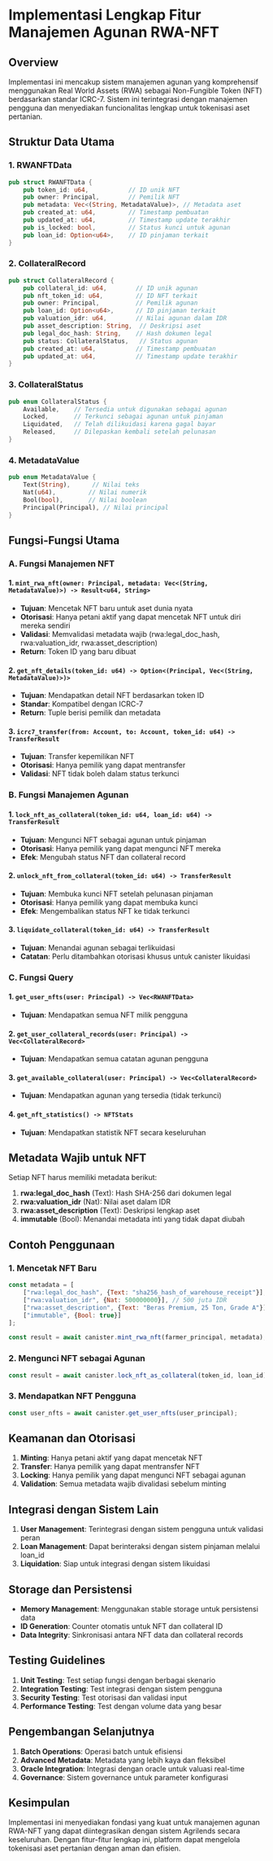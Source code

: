 # Implementasi Lengkap Fitur Manajemen Agunan RWA-NFT

## Overview
Implementasi ini mencakup sistem manajemen agunan yang komprehensif menggunakan Real World Assets (RWA) sebagai Non-Fungible Token (NFT) berdasarkan standar ICRC-7. Sistem ini terintegrasi dengan manajemen pengguna dan menyediakan funcionalitas lengkap untuk tokenisasi aset pertanian.

## Struktur Data Utama

### 1. RWANFTData
```rust
pub struct RWANFTData {
    pub token_id: u64,           // ID unik NFT
    pub owner: Principal,        // Pemilik NFT
    pub metadata: Vec<(String, MetadataValue)>, // Metadata aset
    pub created_at: u64,         // Timestamp pembuatan
    pub updated_at: u64,         // Timestamp update terakhir
    pub is_locked: bool,         // Status kunci untuk agunan
    pub loan_id: Option<u64>,    // ID pinjaman terkait
}
```

### 2. CollateralRecord
```rust
pub struct CollateralRecord {
    pub collateral_id: u64,        // ID unik agunan
    pub nft_token_id: u64,         // ID NFT terkait
    pub owner: Principal,          // Pemilik agunan
    pub loan_id: Option<u64>,      // ID pinjaman terkait
    pub valuation_idr: u64,        // Nilai agunan dalam IDR
    pub asset_description: String,  // Deskripsi aset
    pub legal_doc_hash: String,    // Hash dokumen legal
    pub status: CollateralStatus,   // Status agunan
    pub created_at: u64,           // Timestamp pembuatan
    pub updated_at: u64,           // Timestamp update terakhir
}
```

### 3. CollateralStatus
```rust
pub enum CollateralStatus {
    Available,    // Tersedia untuk digunakan sebagai agunan
    Locked,       // Terkunci sebagai agunan untuk pinjaman
    Liquidated,   // Telah dilikuidasi karena gagal bayar
    Released,     // Dilepaskan kembali setelah pelunasan
}
```

### 4. MetadataValue
```rust
pub enum MetadataValue {
    Text(String),      // Nilai teks
    Nat(u64),         // Nilai numerik
    Bool(bool),       // Nilai boolean
    Principal(Principal), // Nilai principal
}
```

## Fungsi-Fungsi Utama

### A. Fungsi Manajemen NFT

#### 1. `mint_rwa_nft(owner: Principal, metadata: Vec<(String, MetadataValue)>) -> Result<u64, String>`
- **Tujuan**: Mencetak NFT baru untuk aset dunia nyata
- **Otorisasi**: Hanya petani aktif yang dapat mencetak NFT untuk diri mereka sendiri
- **Validasi**: Memvalidasi metadata wajib (rwa:legal_doc_hash, rwa:valuation_idr, rwa:asset_description)
- **Return**: Token ID yang baru dibuat

#### 2. `get_nft_details(token_id: u64) -> Option<(Principal, Vec<(String, MetadataValue)>)>`
- **Tujuan**: Mendapatkan detail NFT berdasarkan token ID
- **Standar**: Kompatibel dengan ICRC-7
- **Return**: Tuple berisi pemilik dan metadata

#### 3. `icrc7_transfer(from: Account, to: Account, token_id: u64) -> TransferResult`
- **Tujuan**: Transfer kepemilikan NFT
- **Otorisasi**: Hanya pemilik yang dapat mentransfer
- **Validasi**: NFT tidak boleh dalam status terkunci

### B. Fungsi Manajemen Agunan

#### 1. `lock_nft_as_collateral(token_id: u64, loan_id: u64) -> TransferResult`
- **Tujuan**: Mengunci NFT sebagai agunan untuk pinjaman
- **Otorisasi**: Hanya pemilik yang dapat mengunci NFT mereka
- **Efek**: Mengubah status NFT dan collateral record

#### 2. `unlock_nft_from_collateral(token_id: u64) -> TransferResult`
- **Tujuan**: Membuka kunci NFT setelah pelunasan pinjaman
- **Otorisasi**: Hanya pemilik yang dapat membuka kunci
- **Efek**: Mengembalikan status NFT ke tidak terkunci

#### 3. `liquidate_collateral(token_id: u64) -> TransferResult`
- **Tujuan**: Menandai agunan sebagai terlikuidasi
- **Catatan**: Perlu ditambahkan otorisasi khusus untuk canister likuidasi

### C. Fungsi Query

#### 1. `get_user_nfts(user: Principal) -> Vec<RWANFTData>`
- **Tujuan**: Mendapatkan semua NFT milik pengguna

#### 2. `get_user_collateral_records(user: Principal) -> Vec<CollateralRecord>`
- **Tujuan**: Mendapatkan semua catatan agunan pengguna

#### 3. `get_available_collateral(user: Principal) -> Vec<CollateralRecord>`
- **Tujuan**: Mendapatkan agunan yang tersedia (tidak terkunci)

#### 4. `get_nft_statistics() -> NFTStats`
- **Tujuan**: Mendapatkan statistik NFT secara keseluruhan

## Metadata Wajib untuk NFT

Setiap NFT harus memiliki metadata berikut:

1. **rwa:legal_doc_hash** (Text): Hash SHA-256 dari dokumen legal
2. **rwa:valuation_idr** (Nat): Nilai aset dalam IDR
3. **rwa:asset_description** (Text): Deskripsi lengkap aset
4. **immutable** (Bool): Menandai metadata inti yang tidak dapat diubah

## Contoh Penggunaan

### 1. Mencetak NFT Baru
```javascript
const metadata = [
    ["rwa:legal_doc_hash", {Text: "sha256_hash_of_warehouse_receipt"}],
    ["rwa:valuation_idr", {Nat: 500000000}], // 500 juta IDR
    ["rwa:asset_description", {Text: "Beras Premium, 25 Ton, Grade A"}],
    ["immutable", {Bool: true}]
];

const result = await canister.mint_rwa_nft(farmer_principal, metadata);
```

### 2. Mengunci NFT sebagai Agunan
```javascript
const result = await canister.lock_nft_as_collateral(token_id, loan_id);
```

### 3. Mendapatkan NFT Pengguna
```javascript
const user_nfts = await canister.get_user_nfts(user_principal);
```

## Keamanan dan Otorisasi

1. **Minting**: Hanya petani aktif yang dapat mencetak NFT
2. **Transfer**: Hanya pemilik yang dapat mentransfer NFT
3. **Locking**: Hanya pemilik yang dapat mengunci NFT sebagai agunan
4. **Validation**: Semua metadata wajib divalidasi sebelum minting

## Integrasi dengan Sistem Lain

1. **User Management**: Terintegrasi dengan sistem pengguna untuk validasi peran
2. **Loan Management**: Dapat berinteraksi dengan sistem pinjaman melalui loan_id
3. **Liquidation**: Siap untuk integrasi dengan sistem likuidasi

## Storage dan Persistensi

- **Memory Management**: Menggunakan stable storage untuk persistensi data
- **ID Generation**: Counter otomatis untuk NFT dan collateral ID
- **Data Integrity**: Sinkronisasi antara NFT data dan collateral records

## Testing Guidelines

1. **Unit Testing**: Test setiap fungsi dengan berbagai skenario
2. **Integration Testing**: Test integrasi dengan sistem pengguna
3. **Security Testing**: Test otorisasi dan validasi input
4. **Performance Testing**: Test dengan volume data yang besar

## Pengembangan Selanjutnya

1. **Batch Operations**: Operasi batch untuk efisiensi
2. **Advanced Metadata**: Metadata yang lebih kaya dan fleksibel
3. **Oracle Integration**: Integrasi dengan oracle untuk valuasi real-time
4. **Governance**: Sistem governance untuk parameter konfigurasi

## Kesimpulan

Implementasi ini menyediakan fondasi yang kuat untuk manajemen agunan RWA-NFT yang dapat diintegrasikan dengan sistem Agrilends secara keseluruhan. Dengan fitur-fitur lengkap ini, platform dapat mengelola tokenisasi aset pertanian dengan aman dan efisien.
